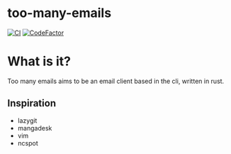 # too-many-emails
[![CI](https://github.com/Fishy-Fishes/too_many_emails/actions/workflows/ci.yml/badge.svg)](https://github.com/Fishy-Fishes/too_many_emails/actions/workflows/ci.yml)
[![CodeFactor](https://www.codefactor.io/repository/github/fishy-fishes/too_many_emails/badge)](https://www.codefactor.io/repository/github/fishy-fishes/too_many_emails)

# What is it?
Too many emails aims to be an email client based in the cli, written in rust. 
## Inspiration
- lazygit
- mangadesk
- vim
- ncspot
